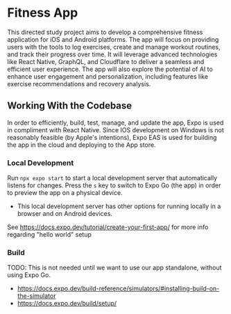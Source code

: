 # Fitness App
This directed study project aims to develop a comprehensive fitness application for iOS and Android platforms. The app will focus on providing users with the tools to log exercises, create and manage workout routines, and track their progress over time. It will leverage advanced technologies like React Native, GraphQL, and Cloudflare to deliver a seamless and efficient user experience. The app will also explore the potential of AI to enhance user engagement and personalization, including features like exercise recommendations and recovery analysis.

## Working With the Codebase

In order to efficiently, build, test, manage, and update the app, Expo is used in compliment with React Native. Since IOS development on Windows is not reasonably feasible (by Apple's intentions), Expo EAS is used for building the app in the cloud and deploying to the App store.

### Local Development

Run `npx expo start` to start a local development server that automatically listens for changes. Press the `s` key to switch to Expo Go (the app) in order to preview the app on a physical device.
* This local development server has other options for running locally in a browser and on Android devices.

See https://docs.expo.dev/tutorial/create-your-first-app/ for more info regarding "hello world" setup

### Build
TODO: This is not needed until we want to use our app standalone, without using Expo Go.
- https://docs.expo.dev/build-reference/simulators/#installing-build-on-the-simulator
- https://docs.expo.dev/build/setup/